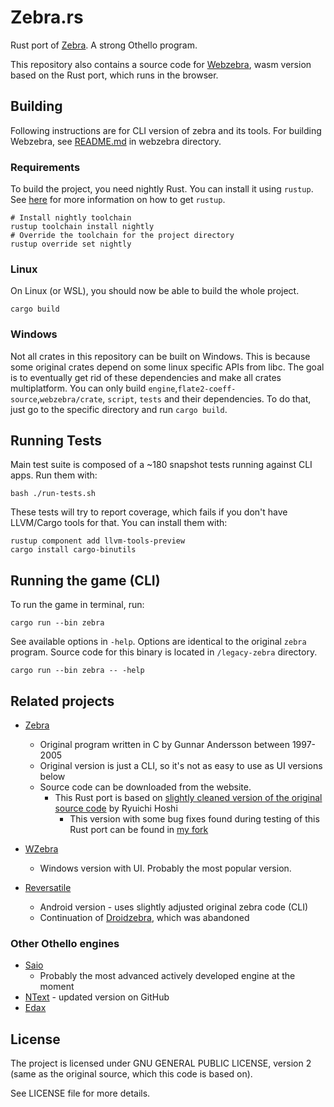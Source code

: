 
# Zebra.rs

Rust port of [Zebra](http://www.radagast.se/othello/zebra.html). A strong Othello program.

This repository also contains a source code for [Webzebra](https://webzebra.netlify.app/), wasm version
based on the Rust port, which runs in the browser.

## Building

Following instructions are for CLI version of zebra and its tools. For building Webzebra,
see [README.md](https://github.com/panstromek/zebra-rs/blob/master/webzebra/README.md) in webzebra directory.

### Requirements
To build the project, you need nightly Rust. You can install it using `rustup`.
See [here](https://www.rust-lang.org/tools/install) for more information on how to get `rustup`.

```shell
# Install nightly toolchain
rustup toolchain install nightly
# Override the toolchain for the project directory
rustup override set nightly
```

### Linux
On Linux (or WSL), you should now be able to build the whole project.
```shell
cargo build
```

### Windows
Not all crates in this repository can be built on Windows. This is because some original crates depend on some linux specific APIs from libc.
The goal is to eventually get rid of these dependencies and make all crates multiplatform.
You can only build `engine`,`flate2-coeff-source`,`webzebra/crate`, `script`, `tests` and their dependencies.
To do that, just go to the specific directory and run `cargo build`.

## Running Tests

Main test suite is composed of a ~180 snapshot tests running against CLI apps. Run them with:
```shell
bash ./run-tests.sh
```

These tests will try to report coverage, which fails if you don't have LLVM/Cargo tools for that. You can install them with:
```shell
rustup component add llvm-tools-preview
cargo install cargo-binutils
```

## Running the game (CLI)

To run the game in terminal, run:

```shell
cargo run --bin zebra
```

See available options in `-help`. Options are identical to the original `zebra` program.
Source code for this binary is located in `/legacy-zebra` directory.

```shell
cargo run --bin zebra -- -help
```

## Related projects

 - [Zebra](http://www.radagast.se/othello)
   - Original program written in C by Gunnar Andersson between 1997-2005 
   - Original version is just a CLI, so it's not as easy to use as UI versions below
   - Source code can be downloaded from the website.
     - This Rust port is based on [slightly cleaned version of the original source code](https://github.com/hoshir/zebra) by Ryuichi Hoshi
       - This version with some bug fixes found during testing of this Rust port can be found in [my fork](https://github.com/panstromek/zebra-1)

 - [WZebra](http://www.radagast.se/othello/download.html)
   - Windows version with UI. Probably the most popular version.

 - [Reversatile](https://github.com/oers/reversatile)
   - Android version - uses slightly adjusted original zebra code (CLI)
   - Continuation of [Droidzebra](https://github.com/alkom/droidzebra), which was abandoned

### Other Othello engines

 - [Saio](https://www.romanobenedetto.it/)
   - Probably the most advanced actively developed engine at the moment
 - [NText](https://github.com/weltyc/ntest) - updated version on GitHub
 - [Edax](https://github.com/abulmo/edax-reversi)

## License

The project is licensed under GNU GENERAL PUBLIC LICENSE, version 2 (same as the original source, which this code is based on).

See LICENSE file for more details.
